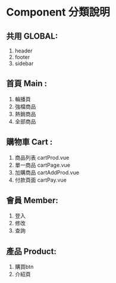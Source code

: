  # Component 分類說明
## 共用 GLOBAL: 
1. header
2. footer
3. sidebar 
## 首頁 Main : 
1. 輪播頁
2. 強檔商品
3. 熱銷商品
4. 全部商品
## 購物車 Cart :
1. 商品列表 cartProd.vue
2. 單一商品 cartPage.vue
3. 加購商品 cartAddProd.vue
4. 付款頁面 cartPay.vue
## 會員 Member:
1. 登入
2. 修改
3. 查詢
## 產品 Product: 
1. 購買btn
2. 介紹頁
